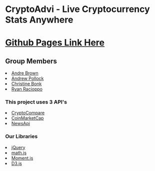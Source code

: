 # CryptoAdvi - Live Cryptocurrency Stats Anywhere
<a href="https://rye-guy.github.io/crypto-website/index.html"><h1>Github Pages Link Here</h1></a>
 <h2>Group Members</h2>
  <a href="#"><li>Andre Brown</li></a>
  <a href="#"><li>Andrew Pollock</li></a>
  <a href="#"><li>Christine Bonk</li></a>
  <a href="#"><li>Ryan Racioppo</li></a>

 <h3> This project uses 3 API's</h3>
 <a href="https://creativecommons.org/licenses/by-nc/3.0/"><li>CryptoCompare</li></a>
 <a href="https://coinmarketcap.com/api/"><li>CoinMarketCap</li></a>
 <a href="https://newsapi.org/"><li>NewsApi</li></a>
 
 <h3>Our Libraries</h3>
  <a href="https://jquery.com/"><li>jQuery</li></a>
  <a href="http://mathjs.org/"><li>math.js</li></a>
  <a href="https://momentjs.com/"><li>Moment.js</li></a>
  <a href="https://d3js.org/"><li>D3.js</li></a>
   
  
